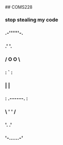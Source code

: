##   C O M S 2 2 8 
### stop stealing my code
###     .-''''''-.
###   .'          '.
###  /   O      O   \
### :           `    :
### |                |   
### :    .------.    :
###  \  '        '  /
###   '.          .'
###     '-......-'
